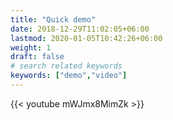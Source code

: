 ```yaml
---
title: "Quick demo"
date: 2018-12-29T11:02:05+06:00
lastmod: 2020-01-05T10:42:26+06:00
weight: 1
draft: false
# search related keywords
keywords: ["demo","video"]
---
```



{{< youtube mWJmx8MimZk >}}




